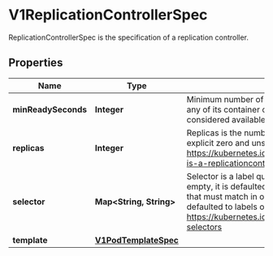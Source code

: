 

# V1ReplicationControllerSpec

ReplicationControllerSpec is the specification of a replication controller.

## Properties

| Name | Type | Description | Notes |
|------------ | ------------- | ------------- | -------------|
|**minReadySeconds** | **Integer** | Minimum number of seconds for which a newly created pod should be ready without any of its container crashing, for it to be considered available. Defaults to 0 (pod will be considered available as soon as it is ready) |  [optional] |
|**replicas** | **Integer** | Replicas is the number of desired replicas. This is a pointer to distinguish between explicit zero and unspecified. Defaults to 1. More info: https://kubernetes.io/docs/concepts/workloads/controllers/replicationcontroller#what-is-a-replicationcontroller |  [optional] |
|**selector** | **Map&lt;String, String&gt;** | Selector is a label query over pods that should match the Replicas count. If Selector is empty, it is defaulted to the labels present on the Pod template. Label keys and values that must match in order to be controlled by this replication controller, if empty defaulted to labels on Pod template. More info: https://kubernetes.io/docs/concepts/overview/working-with-objects/labels/#label-selectors |  [optional] |
|**template** | [**V1PodTemplateSpec**](V1PodTemplateSpec.md) |  |  [optional] |



